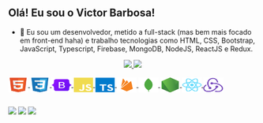 ## Olá! Eu sou o Victor Barbosa!

- 🌱 Eu sou um desenvolvedor, metido a full-stack (mas bem mais focado em front-end haha) e trabalho tecnologias como HTML, CSS, Bootstrap, JavaScript, Typescript, Firebase, MongoDB, NodeJS, ReactJS e Redux.


<div align="center">
  <a href="https://github.com/V1ctorBarbosa">
  <img height="180em" src="https://github-readme-stats.vercel.app/api?username=V1ctorBarbosa&show_icons=true&theme=dracula&include_all_commits=true&count_private=true"/>
  <img height="180em" src="https://github-readme-stats.vercel.app/api/top-langs/?username=V1ctorBarbosa&layout=compact&langs_count=7&theme=dracula"/>
</div>
  
<div style="display: inline_block"><br>
  <img align="center" alt="HTML" height="30" width="40" src="https://raw.githubusercontent.com/devicons/devicon/master/icons/html5/html5-original.svg">
  <img align="center" alt="CSS" height="30" width="40" src="https://raw.githubusercontent.com/devicons/devicon/master/icons/css3/css3-original.svg">
  <img align="center" alt="BOOTSTRAP" height="30" width="40" src="https://raw.githubusercontent.com/devicons/devicon/master/icons/bootstrap/bootstrap-original.svg">
  <img align="center" alt="JS" height="30" width="40" src="https://raw.githubusercontent.com/devicons/devicon/master/icons/javascript/javascript-plain.svg">
  <img align="center" alt="TS" height="30" width="40" src="https://github.com/devicons/devicon/blob/master/icons/typescript/typescript-original.svg">
  <img align="center" alt="FIREBASE" height="30" width="40" src="https://raw.githubusercontent.com/devicons/devicon/master/icons/firebase/firebase-plain.svg">
  <img align="center" alt="MONGODB" height="30" width="40" src="https://raw.githubusercontent.com/devicons/devicon/master/icons/mongodb/mongodb-plain.svg">
  <img align="center" alt="NODE" height="30" width="40" src="https://github.com/devicons/devicon/blob/master/icons/nodejs/nodejs-original.svg">
  <img align="center" alt="REACT" height="30" width="40" src="https://raw.githubusercontent.com/devicons/devicon/master/icons/react/react-original.svg">
  <img align="center" alt="REDUX" height="30" width="40" src="https://github.com/devicons/devicon/blob/master/icons/redux/redux-original.svg">
</div>
  
##
  
<div>
  <a href="https://www.instagram.com/__victorbarbosa/" target="_blank"><img src="https://img.shields.io/badge/-Instagram-%23E4405F?style=for-the-badge&logo=instagram&logoColor=white" target="_blank"></a>
  <a href = "mailto:vicfer2708@gmail.com"><img src="https://img.shields.io/badge/Gmail-D14836?style=for-the-badge&logo=gmail&logoColor=white" target="_blank"></a>
  <a href="https://https://www.linkedin.com/in/victorfbarbosa/" target="_blank"><img src="https://img.shields.io/badge/-LinkedIn-%230077B5?style=for-the-badge&logo=linkedin&logoColor=white" target="_blank"></a> 
</div>
  
